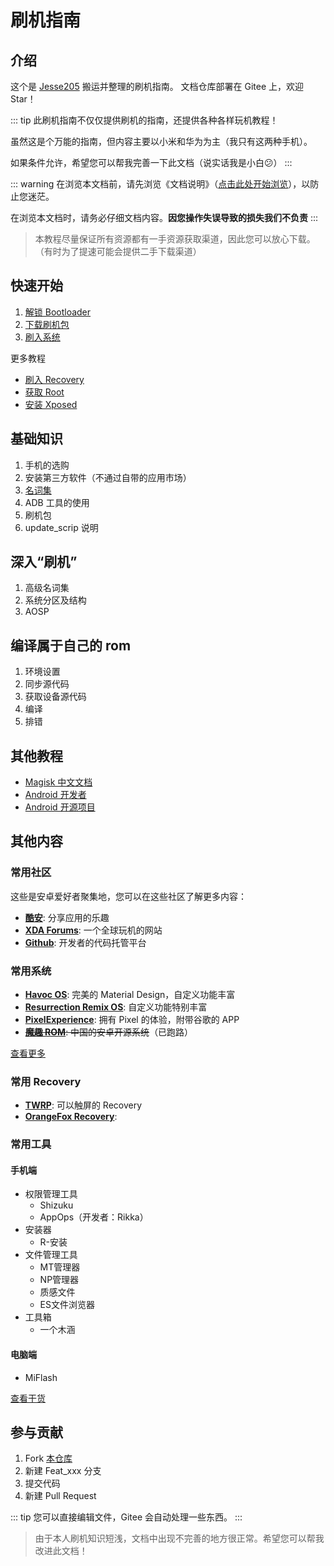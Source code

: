 # 刷机指南

## 介绍

这个是 [Jesse205](https://gitee.com/Jesse205) 搬运并整理的刷机指南。
文档仓库部署在 Gitee 上，欢迎 Star！

::: tip
此刷机指南不仅仅提供刷机的指南，还提供各种各样玩机教程！

虽然这是个万能的指南，但内容主要以小米和华为为主（我只有这两种手机）。

如果条件允许，希望您可以帮我完善一下此文档（说实话我是小白😕）
:::

::: warning
在浏览本文档前，请先浏览《文档说明》（[点击此处开始浏览](help.md)），以防止您迷茫。

在浏览本文档时，请务必仔细文档内容。__因您操作失误导致的损失我们不负责__
:::

> 本教程尽量保证所有资源都有一手资源获取渠道，因此您可以放心下载。（有时为了提速可能会提供二手下载渠道）

## 快速开始

1. [解锁 Bootloader](fast/unlock/README.md)
2. [下载刷机包](fast/download.md)
3. [刷入系统](fast/flash/system.md)

更多教程

* [刷入 Recovery](fast/flash/recovery.md)
* [获取 Root](fast/install/root/README.md)
* [安装 Xposed](fast/install/xposed/README.md)

## 基础知识

1. 手机的选购
2. 安装第三方软件（不通过自带的应用市场）
3. [名词集](normal/noun.md)
4. ADB 工具的使用
5. 刷机包
6. update_scrip 说明

## 深入“刷机”

1. 高级名词集
2. 系统分区及结构
3. AOSP

## 编译属于自己的 rom

1. 环境设置
2. 同步源代码
3. 获取设备源代码
4. 编译
5. 排错

## 其他教程

* [Magisk 中文文档](https://jesse205.github.io/MagiskChineseDocument/)
* [Android 开发者](https://developer.android.google.cn/?hl=zh-cn)
* [Android 开源项目](https://source.android.google.cn/?hl=zh-cn)

## 其他内容

### 常用社区

这些是安卓爱好者聚集地，您可以在这些社区了解更多内容：

* __[酷安](https://www.coolapk.com/)__: 分享应用的乐趣
* __[XDA Forums](https://forum.xda-developers.com/)__: 一个全球玩机的网站
* __[Github](https://github.com/)__: 开发者的代码托管平台

### 常用系统

* __[Havoc OS](https://havoc-os.com/)__: 完美的 Material Design，自定义功能丰富
* __[Resurrection Remix OS](http://resurrectionremix.com/)__: 自定义功能特别丰富
* __[PixelExperience](https://download.pixelexperience.org/)__: 拥有 Pixel 的体验，附带谷歌的 APP
* ~~__[魔趣 ROM](https://www.mokeedev.com/)__: 中国的安卓开源系统~~（已跑路）

[查看更多](fast/download.md)

### 常用 Recovery

* __[TWRP](https://twrp.me/)__: 可以触屏的 Recovery
* __[OrangeFox Recovery](https://wiki.orangefox.tech/en/home)__: 

### 常用工具

#### 手机端

* 权限管理工具
  * Shizuku
  * AppOps（开发者：Rikka）
* 安装器
  * R-安装
* 文件管理工具
  * MT管理器
  * NP管理器
  * 质感文件
  * ES文件浏览器
* 工具箱
  * 一个木涵

#### 电脑端

* MiFlash

[查看干货](tools/README.md)

## 参与贡献

1. Fork [本仓库](https://gitee.com/Jesse205/FlashAndroidDevicesGuidelines)
2. 新建 Feat_xxx 分支
3. 提交代码
4. 新建 Pull Request

::: tip
您可以直接编辑文件，Gitee 会自动处理一些东西。
:::

> 由于本人刷机知识短浅，文档中出现不完善的地方很正常。希望您可以帮我改进此文档！
